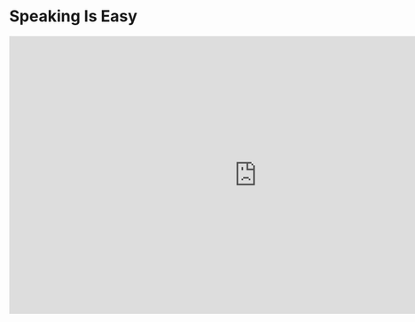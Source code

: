 # Speaking Is Easy

<iframe width="891" height="501" src="https://www.youtube.com/embed/XIXvKKEQQJo" frameborder="0" allow="accelerometer; autoplay; clipboard-write; encrypted-media; gyroscope; picture-in-picture" allowfullscreen></iframe>

